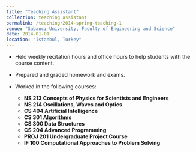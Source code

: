 ```yaml
---
title: "Teaching Assistant"
collection: teaching assistant
permalink: /teaching/2014-spring-teaching-1
venue: "Sabancı University, Faculty of Engineering and Science"
date: 2014-01-01
location: "İstanbul, Turkey"
---
```



- Held weekly recitation hours and office hours to help students with the course content.
- Prepared and graded homework and exams.
- Worked in the following courses:

  - **NS 213 Concepts of Physics for Scientists and Engineers**
  - **NS 214 Oscillations, Waves and Optics**
  - **CS 404 Artificial Intelligence**
  - **CS 301 Algorithms**
  - **CS 300 Data Structures**
  - **CS 204 Advanced Programming**
  - **PROJ 201 Undergraduate Project Course**
  - **IF 100 Computational Approaches to Problem Solving**
  


